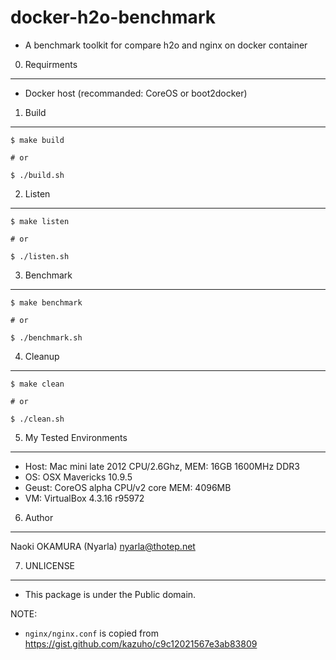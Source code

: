 docker-h2o-benchmark
====================

  * A benchmark toolkit for compare h2o and nginx on docker container


0. Requirments
--------------

  * Docker host (recommanded: CoreOS or boot2docker)

1. Build
--------

```
$ make build

# or 

$ ./build.sh
```

2. Listen
---------

```
$ make listen

# or 

$ ./listen.sh
```

3. Benchmark
------------

```
$ make benchmark

# or 

$ ./benchmark.sh
```

4. Cleanup
----------

```
$ make clean

# or 

$ ./clean.sh
```

5. My Tested Environments
-------------------------

  * Host: Mac mini late 2012 CPU/2.6Ghz, MEM: 16GB 1600MHz DDR3
  * OS: OSX Mavericks 10.9.5
  * Geust: CoreOS alpha CPU/v2 core MEM: 4096MB 
  * VM: VirtualBox 4.3.16 r95972

6. Author
---------

Naoki OKAMURA (Nyarla) <nyarla@thotep.net>

7. UNLICENSE
------------

  * This package is under the Public domain.

NOTE:

  * `nginx/nginx.conf` is copied from https://gist.github.com/kazuho/c9c12021567e3ab83809

